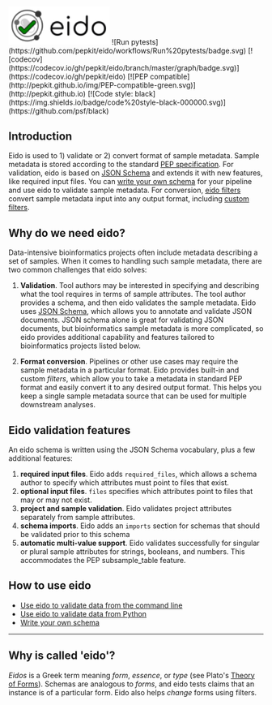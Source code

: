 <img src="img/eido.svg" alt="eido" width="200"/>
![Run pytests](https://github.com/pepkit/eido/workflows/Run%20pytests/badge.svg)
[![codecov](https://codecov.io/gh/pepkit/eido/branch/master/graph/badge.svg)](https://codecov.io/gh/pepkit/eido)
[![PEP compatible](http://pepkit.github.io/img/PEP-compatible-green.svg)](http://pepkit.github.io)
[![Code style: black](https://img.shields.io/badge/code%20style-black-000000.svg)](https://github.com/psf/black)

## Introduction

Eido is used to 1) validate or 2) convert format of sample metadata. Sample metadata is stored according to the standard [PEP specification](https://pep.databio.org). For validation, eido is based on [JSON Schema](https://json-schema.org) and extends it with new features, like required input files. You can [write your own schema](writing-a-schema.md) for your pipeline and use eido to validate sample metadata. For conversion, [eido filters](filters.md) convert sample metadata input into any output format, including [custom filters](writing-a-filter.md).

## Why do we need eido?

Data-intensive bioinformatics projects often include metadata describing a set of samples. When it comes to handling such sample metadata, there are two common challenges that eido solves:

1. **Validation**. Tool authors may be interested in specifying and describing what the tool requires in terms of sample attributes. The tool author provides a schema, and then eido validates the sample metadata. Eido uses [JSON Schema](https://json-schema.org/), which allows you to annotate and validate JSON documents. JSON schema alone is great for validating JSON documents, but bioinformatics sample metadata is more complicated, so eido provides additional capability and features tailored to bioinformatics projects listed below.

2. **Format conversion**. Pipelines or other use cases may require the sample metadata in a particular format. Eido provides built-in and custom *filters*, which allow you to take a metadata in standard PEP format and easily convert it to any desired output format. This helps you keep a single sample metadata source that can be used for multiple downstream analyses.

## Eido validation features

An eido schema is written using the JSON Schema vocabulary, plus a few additional features:

1. **required input files**. Eido adds `required_files`, which allows a schema author to specify which attributes must point to files that exist.
2. **optional input files**. `files` specifies which attributes point to files that may or may not exist.
3. **project and sample validation**. Eido validates project attributes separately from sample attributes.
4. **schema imports**. Eido adds an `imports` section for schemas that should be validated prior to this schema
5. **automatic multi-value support**. Eido validates successfully for singular or plural sample attributes for strings, booleans, and numbers. This accommodates the PEP subsample_table feature.

## How to use eido

- [Use eido to validate data from the command line](cli.md)
- [Use eido to validate data from Python](demo.md)
- [Write your own schema](writing-a-schema.md)

---

## Why is called 'eido'?

*Eidos* is a Greek term meaning *form*, *essence*, or *type* (see Plato's [Theory of Forms](https://en.wikipedia.org/wiki/Theory_of_forms)). Schemas are analogous to *forms*, and eido tests claims that an instance is of a particular form. Eido also helps *change* forms using filters.
